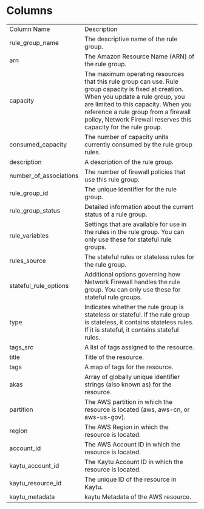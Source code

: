 # Columns  

<table>
	<tr><td>Column Name</td><td>Description</td></tr>
	<tr><td>rule_group_name</td><td>The descriptive name of the rule group.</td></tr>
	<tr><td>arn</td><td>The Amazon Resource Name (ARN) of the rule group.</td></tr>
	<tr><td>capacity</td><td>The maximum operating resources that this rule group can use. Rule group capacity is fixed at creation. When you update a rule group, you are limited to this capacity. When you reference a rule group from a firewall policy, Network Firewall reserves this capacity for the rule group.</td></tr>
	<tr><td>consumed_capacity</td><td>The number of capacity units currently consumed by the rule group rules.</td></tr>
	<tr><td>description</td><td>A description of the rule group.</td></tr>
	<tr><td>number_of_associations</td><td>The number of firewall policies that use this rule group.</td></tr>
	<tr><td>rule_group_id</td><td>The unique identifier for the rule group.</td></tr>
	<tr><td>rule_group_status</td><td>Detailed information about the current status of a rule group.</td></tr>
	<tr><td>rule_variables</td><td>Settings that are available for use in the rules in the rule group. You can only use these for stateful rule groups.</td></tr>
	<tr><td>rules_source</td><td>The stateful rules or stateless rules for the rule group.</td></tr>
	<tr><td>stateful_rule_options</td><td>Additional options governing how Network Firewall handles the rule group. You can only use these for stateful rule groups.</td></tr>
	<tr><td>type</td><td>Indicates whether the rule group is stateless or stateful. If the rule group is stateless, it contains stateless rules. If it is stateful, it contains stateful rules.</td></tr>
	<tr><td>tags_src</td><td>A list of tags assigned to the resource.</td></tr>
	<tr><td>title</td><td>Title of the resource.</td></tr>
	<tr><td>tags</td><td>A map of tags for the resource.</td></tr>
	<tr><td>akas</td><td>Array of globally unique identifier strings (also known as) for the resource.</td></tr>
	<tr><td>partition</td><td>The AWS partition in which the resource is located (aws, aws-cn, or aws-us-gov).</td></tr>
	<tr><td>region</td><td>The AWS Region in which the resource is located.</td></tr>
	<tr><td>account_id</td><td>The AWS Account ID in which the resource is located.</td></tr>
	<tr><td>kaytu_account_id</td><td>The Kaytu Account ID in which the resource is located.</td></tr>
	<tr><td>kaytu_resource_id</td><td>The unique ID of the resource in Kaytu.</td></tr>
	<tr><td>kaytu_metadata</td><td>kaytu Metadata of the AWS resource.</td></tr>
</table>